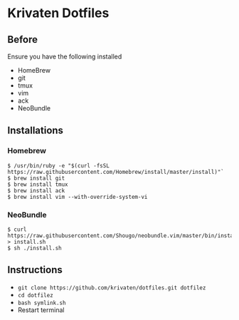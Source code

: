 # Krivaten Dotfiles

## Before
Ensure you have the following installed

- HomeBrew
- git
- tmux
- vim
- ack
- NeoBundle

## Installations
### Homebrew
```
$ /usr/bin/ruby -e "$(curl -fsSL https://raw.githubusercontent.com/Homebrew/install/master/install)"`
$ brew install git
$ brew install tmux
$ brew install ack
$ brew install vim --with-override-system-vi
```

### NeoBundle
```
$ curl https://raw.githubusercontent.com/Shougo/neobundle.vim/master/bin/install.sh > install.sh
$ sh ./install.sh
```

## Instructions
- `git clone https://github.com/krivaten/dotfiles.git dotfilez`
- `cd dotfilez`
- `bash symlink.sh`
- Restart terminal
